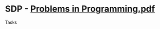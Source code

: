 # SDP - [Problems in Programming.pdf](https://github.com/Hriskata/SDP/files/9550795/Problems.in.Programming.pdf)
Tasks
